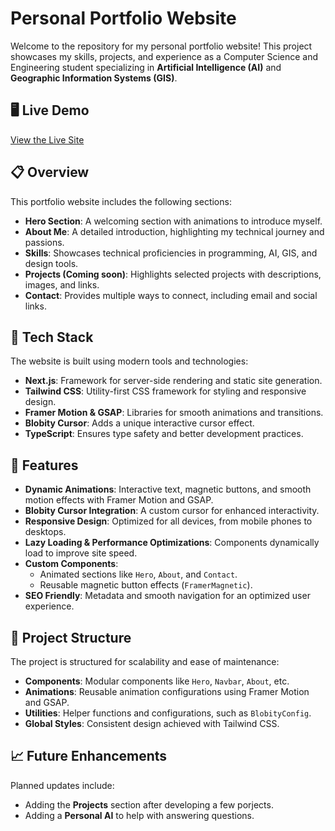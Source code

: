 # Personal Portfolio Website

Welcome to the repository for my personal portfolio website! This project showcases my skills, projects, and experience as a Computer Science and Engineering student specializing in **Artificial Intelligence (AI)** and **Geographic Information Systems (GIS)**.

## 🖥️ Live Demo

[View the Live Site](https://Abadi2225.github.io/personal-portfolio)

## 📋 Overview

This portfolio website includes the following sections:
- **Hero Section**: A welcoming section with animations to introduce myself.
- **About Me**: A detailed introduction, highlighting my technical journey and passions.
- **Skills**: Showcases technical proficiencies in programming, AI, GIS, and design tools.
- **Projects (Coming soon)**: Highlights selected projects with descriptions, images, and links.
- **Contact**: Provides multiple ways to connect, including email and social links.

## 🔧 Tech Stack

The website is built using modern tools and technologies:
- **Next.js**: Framework for server-side rendering and static site generation.
- **Tailwind CSS**: Utility-first CSS framework for styling and responsive design.
- **Framer Motion & GSAP**: Libraries for smooth animations and transitions.
- **Blobity Cursor**: Adds a unique interactive cursor effect.
- **TypeScript**: Ensures type safety and better development practices.

## 🚀 Features

- **Dynamic Animations**: Interactive text, magnetic buttons, and smooth motion effects with Framer Motion and GSAP.
- **Blobity Cursor Integration**: A custom cursor for enhanced interactivity.
- **Responsive Design**: Optimized for all devices, from mobile phones to desktops.
- **Lazy Loading & Performance Optimizations**: Components dynamically load to improve site speed.
- **Custom Components**:
  - Animated sections like `Hero`, `About`, and `Contact`.
  - Reusable magnetic button effects (`FramerMagnetic`).
- **SEO Friendly**: Metadata and smooth navigation for an optimized user experience.

## 📂 Project Structure

The project is structured for scalability and ease of maintenance:
- **Components**: Modular components like `Hero`, `Navbar`, `About`, etc.
- **Animations**: Reusable animation configurations using Framer Motion and GSAP.
- **Utilities**: Helper functions and configurations, such as `BlobityConfig`.
- **Global Styles**: Consistent design achieved with Tailwind CSS.

## 📈 Future Enhancements

Planned updates include:
- Adding the **Projects** section after developing a few porjects.
- Adding a **Personal AI** to help with answering questions.
